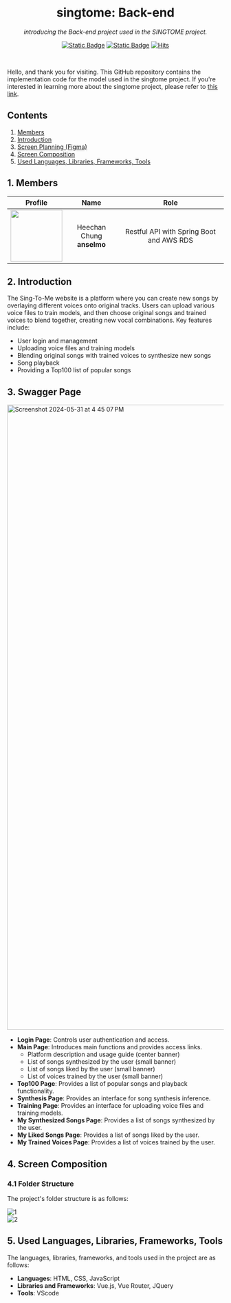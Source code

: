 <div align="center">

# singtome: Back-end

*introducing the Back-end project used in the SINGTOME project.*

[![Static Badge](https://img.shields.io/badge/language-english-red)](./README.md) [![Static Badge](https://img.shields.io/badge/language-korean-blue)](./README-KR.md) [![Hits](https://hits.seeyoufarm.com/api/count/incr/badge.svg?url=https%3A%2F%2Fgithub.com%2FSinging-voice-conversion%2Fsingtome-model&count_bg=%23E3E30F&title_bg=%23555555&icon=&icon_color=%23E7E7E7&title=hits&edge_flat=false)](https://hits.seeyoufarm.com)

</div>

<br>

Hello, and thank you for visiting. This GitHub repository contains the implementation code for the model used in the singtome project. If you're interested in learning more about the singtome project, please refer to [this link](#). 
<br>

<div align="center">

</div>

## Contents
1. [Members](#1-members)
2. [Introduction](#2-introduction)
3. [Screen Planning (Figma)](#3-screen-planning-figma)
4. [Screen Composition](#4-screen-composition)
5. [Used Languages, Libraries, Frameworks, Tools](#5-used-languages-libraries-frameworks-tools)

## 1. Members
| Profile | Name | Role |
| :---: | :---: | :---: |
| <a href="https://github.com/anselmo228"><img src="https://avatars.githubusercontent.com/u/24919880?v=4" height="120px"></a> | Heechan Chung <br> **anselmo**| Restful API with Spring Boot and AWS RDS|

## **2. Introduction**

The Sing-To-Me website is a platform where you can create new songs by overlaying different voices onto original tracks. Users can upload various voice files to train models, and then choose original songs and trained voices to blend together, creating new vocal combinations. Key features include:

- User login and management
- Uploading voice files and training models
- Blending original songs with trained voices to synthesize new songs
- Song playback
- Providing a Top100 list of popular songs

## **3. Swagger Page**
<img width="1451" alt="Screenshot 2024-05-31 at 4 45 07 PM" src="https://github.com/Singing-voice-conversion/Backend/assets/24919880/2c70592d-79f7-40f4-b10b-a22270d7b9b7">

- **Login Page**: Controls user authentication and access.
- **Main Page**: Introduces main functions and provides access links.
    - Platform description and usage guide (center banner)
    - List of songs synthesized by the user (small banner)
    - List of songs liked by the user (small banner)
    - List of voices trained by the user (small banner)
- **Top100 Page**: Provides a list of popular songs and playback functionality.
- **Synthesis Page**: Provides an interface for song synthesis inference.
- **Training Page**: Provides an interface for uploading voice files and training models.
- **My Synthesized Songs Page**: Provides a list of songs synthesized by the user.
- **My Liked Songs Page**: Provides a list of songs liked by the user.
- **My Trained Voices Page**: Provides a list of voices trained by the user.

## **4. Screen Composition**

### **4.1 Folder Structure**

The project's folder structure is as follows:

![1](https://github.com/Singing-voice-conversion/Front/assets/124601567/5d3dd759-980a-4b01-b77b-6432db28648d)  
![2](https://github.com/Singing-voice-conversion/Front/assets/124601567/0b14dacb-a13b-4cee-b9a9-f7bef8df87f5)


## **5. Used Languages, Libraries, Frameworks, Tools**

The languages, libraries, frameworks, and tools used in the project are as follows:

- **Languages**: HTML, CSS, JavaScript
- **Libraries and Frameworks**: Vue.js, Vue Router, JQuery
- **Tools**: VScode
